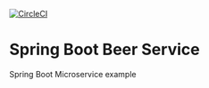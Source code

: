[![CircleCI](https://circleci.com/gh/sayantjm/sfguru-beer-service.svg?style=svg)](https://circleci.com/gh/sayantjm/sfguru-beer-service)
# Spring Boot Beer Service

Spring Boot Microservice example
